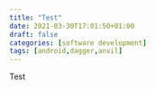 ```yaml
---
title: "Test"
date: 2021-03-30T17:01:50+01:00
draft: false
categories: [software development]
tags: [android,dagger,anvil]
---
```


Test
